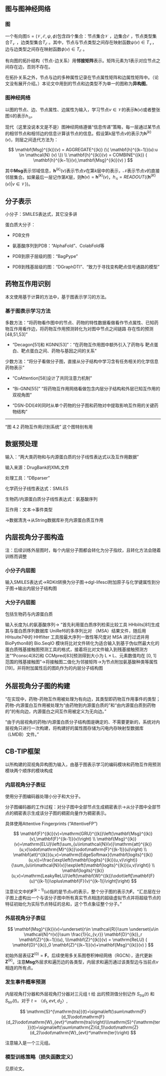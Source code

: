 ## 图与图神经网络

### 图

一个有向图$\mathcal{G}=(\mathcal{V},\mathcal{E},\psi, \phi)$包含四个集合：节点集合$\mathcal{V}$ ，边集合$\mathcal{E}$ ，节点类型集合$T_{\mathcal{V}}$ ，边类型集合$T_\mathcal{E}$ 。其中，节点与节点类型之间存在映射函数$\psi (v)\in T_\mathcal{V}$，边与边类型之间存在映射函数$\phi(v)\in T_\mathcal{E}$ 。

有向图的拓扑结构（节点-边关系）用**邻接矩阵**表示。矩阵元素为1表示对应节点之间存在边，否则不存在。

在拓扑关系之外，节点与边的多种属性记录在节点属性矩阵和边属性矩阵中。（论文没有展开介绍。）本论文中用到的节点和边类型不为单一的图称为**异构图**。

### 图神经网络

以图的节点、边、节点属性、边属性为输入，学习节点$v\in \mathcal{V}$的表示$\mathbf{h}(v)$或者整张图$\mathcal{G}$的表示$h_\mathcal{G}$。

现代（这里没说本文是不是）图神经网络遵循“信息传递”策略，每一层通过某节点的相邻节点和相邻边的信息计算该节点的信息。假设第k层节点$v$的表示为$\mathbf{h}^{(k)}(v)$，则层之间迭代方法为：

$$
\mathbf{Msg}^{(k)}(v) = AGGREGATE^{(k)} (\{ \mathbf{h}^{(k−1)}(u):u \in \mathcal{N} (v) \}) 
\\
\mathbf{h}^{(k)}(v) = COMBINE^{(k)} ( \mathbf{h}^{(k−1)}(v),\mathbf{Msg}^{(k)}(v) )
$$

其中$\mathbf{Msg}$表示邻域信息，$\mathbf{h}^{(k)}(v)$表示节点$v$在第$k$层中的表示，$\mathcal{N}$表示节点$v$的直接邻居集合。如果最后一层记作第$K$层，则$\mathbf{h}(v)=\mathbf{h}^{(k)}(v)$，$h_\mathcal{G}=READOUT(\{\mathbf{h}^{(K)}(v)|v\in \mathcal{V}\})$。

## 分子表示

小分子：SMILES表达式，其它没多讲

蛋白质大分子：

*   PDB文件

*   氨基酸序列到PDB：“AlphaFold”、ColabFold等

*   PDB到原子层级的图：“BagPype”

*   PDB到残基层级的图：“DGraphDTI”、“致力于寻找变构靶点信号通路的模型”


## 药物互作用识别

本文使用基于计算的方法中，基于图表示学习的方法。

### 基于图表示学习方法

多数方法：“将药物看作图中的节点、药物的特性数据看做看作节点属性、已知药物互作用看作边，将药物互作用预测转化为对图中节点之间链路 存在性的预测[48,51,53]”

*   “Decagon[51]和 KGNN[53]”：“在药物互作用图中额外引入了药物与 靶点蛋白、靶点蛋白之间、药物与基因之间的关系”


少数方法：“将分子看做分子图，直接从分子结构中学习含有任务相关的化学信息药物表示”

*   “CoAttention[58]设计了共同注意力机制”

*   “Bi-GNN[55]” “将药物互作用网络看做包含内层分子结构和外层已知互作用的 双视角图”

*   “DSN-DDI[49]同时从单个药物的分子图和药物对中提取影响互作用的关键药物结构”

***

“图 4.2 药物互作用识别系统” 这个图特别有用

## 数据预处理

输入：“两大类药物和与内源蛋白质的分子线性表达式以及互作用数据”

输入来源：DrugBank的XML文件

处理工具：“DBparser”

化学药分子线性表达式：SMILES

生物药/内源蛋白质分子线性表达式：氨基酸序列

互作用：文本$\rightarrow$事件类型

$\rightarrow$数据清洗$\rightarrow$从String数据库补充内源蛋白质互作用

## 内层视角分子图构造

注：后续训练外层图时，每个内层分子图都会转化为分子指纹，且转化方法会随着训练而调整

### 小分子内层图

输入SMILES表达式$\rightarrow$RDKit转换为分子图$\rightarrow$dgl-lifesci附加原子与化学键属性到分子图$\rightarrow$输出内层分子结构图

### 大分子内层图

包括生物药与内源蛋白质

输入长度为L的氨基酸序列$\rightarrow$ “首先利用蛋白质序列检索比较工具 HHblits[81]生成其与蛋白质序列数据库 UniRef6的多序列比对 （MSA）结果文件，随后用 HHsuite7中的 HHfilter 工具按最大序列一致性等尺度对 MSA 进行过滤并用 BioPython8的 Bio.SeqIO 模块将比对文件转化为适合输入到基于伪似然最大化的蛋白质残基接触图预测工具的格式，接着将比对文件输入到残基接触预测方法”“Pconsc4\[82]和 CCMpred\[83]预测得到大小为 L × L、元素数值均在 \[0, 1] 范围的残基接触图”$\rightarrow$将接触图二值化为邻接矩阵$\rightarrow$为节点附加氨基酸种类等属性\[19]，并将附加属性后的图$B_i$作为的内层分子结构图

## 外层视角分子图的构建

“在实现中，药物-药物互作用被处理为有向边，其类型即药物互作用事件的类型；药物-内源蛋白互作用被处理为“由药物到内源蛋白质的”和“由内源蛋白质到药物的”的有向边，内源蛋白之间互作用被定义为无向边。”

“由于内层视角的药物/内源蛋白质分子结构图是确定的、不需要更新的，系统对内层视角只进行一次构建，将构建好的属性图存储为闪电内存映射型数据库 （LMDB）文件。”

## CB-TIP框架

以所构建的双视角异构图为输入，由基于图表示学习的编码模块和药物互作用预测模块两个顺序的模块构成

### 内层视角分子表征

使用分子图编码器处理小分子和大分子。

分子图编码器的工作过程：对分子图中全部节点生成稠密表示$\rightarrow$从分子图中全部节点的稠密表示生成该分子图的稠密向量作为稠密表示。

具体使用Attentive Fingerprints (“AttentiveFP”)

$$
\mathbf{F}^{(k)}(v)=\mathrm{GRU}^{(k)}\left(\mathbf{Msg}^{(k)}(v),\mathbf{F}^{(k-1)}(v)\right)
\\
\mathbf{Msg}^{(k)}(v)=\mathrm{ELU}\left(\sum_{u\in\mathcal{N}(v)}\mathrm{att}^{(k)}(u,v)\odot\mathrm{M}^{(k)}\odot\mathrm{F}^{(k-1)}(u)\right)
\\ 
\mathbf{att}^{(k)}(u,v)=\mathrm{EdgeSoftmax}(\mathbf{logits}^{(k)}(u,v))=\frac{\exp\left(\mathbf{logits}^{(k)}(u,v)\right)}{\sum_{u\in\mathcal{N}(v)}\exp\left(\mathbf{logits}^{(k)}(u,v)\right)}
\\
\mathbf{logits}^{(k)}(u,v)=\mathrm{LeakyReLU}\left(\mathbf{W}^{(k)}\odot\left[\mathbf{F}(u)^{(k-1)}\oplus\mathbf{F}(v)^{(k-1)}\right]\right)
$$

注意论文中的$\mathbf{F}^{(k-1)}(u)$指的是节点$u$的表示，整个分子图的表示为$\mathbf{F}$。“汇总层在分子图上虚构出一个与该分子图中所有真实节点相连的超级虚拟节点并将超级节点的特征初始化为实际节点特征的总和，这个节点象征整个分子。”

### 外层视角分子表征

$$
\mathbf{Msg}^{(k)}(v)=\underset{r\in \mathcal{R}}\sum \underset{u\in \mathcal{N}^r(v)}\sum \frac{1}{c_{v,r}} \mathbf{D}^{(k)}_r \mathbf{Z}^{(k−1)}(u), \\\mathbf{Z}^{(k)}(v) = \mathrm{ReLU} ( \mathbf{D}^{(k)}_0 \mathbf{Z}^{(k−1)}(v)+\mathbf{Msg}^{(k)}(v) )
$$

初始外层表征$\mathbf{Z}^{(0)}=\mathbf{F}$。后续使用多关系图卷积神经网络（RGCN），迭代更新$\mathbf{Z}^{(k)}$。注意$\mathbf{Msg}$外层求和遍历边的各类型，内层求和遍历通过该类型边与当前点$v$相连的所有点。

### 发生事件概率预测

内层视角打分器和外层视角打分器对三元组 t 给 出的预测值分别记作 $S_{tra}(t)$ 和 $S_{ter}(t)$。对于 $t = 〈d_1, evt, d_2〉$,

$$
\mathrm{S}^{\mathrm{tra}}(t)=\sigma\left(\sum\mathrm{F}(d_1)\odot\mathrm{F}(d_2)\odot\mathrm{W}_{evt}^\mathrm{tra}\right)\\\mathrm{S}^{\mathrm{ter}}(t)=\sigma\left(\sum\mathrm{Z}(d_1)\odot\mathrm{Z}(d_2)\odot\mathrm{W}_{evt}^\mathrm{ter}\right)
$$

注意输入是一个三元组。

### 模型训练策略（损失函数定义）

见原论文。
